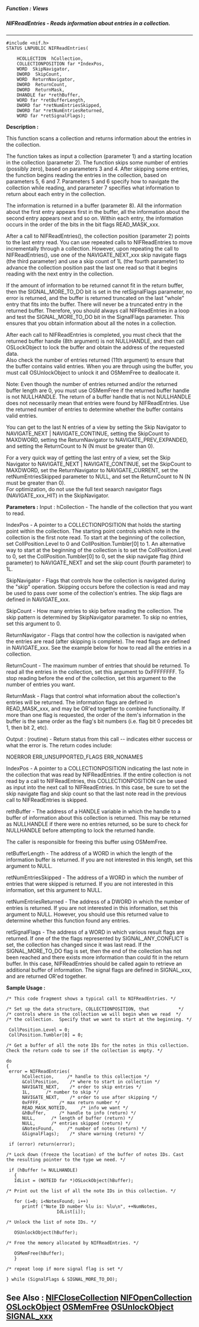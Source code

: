 ##### Function : Views
##### NIFReadEntries - Reads information about entries in a collection.
---
```
#include <nif.h>
STATUS LNPUBLIC NIFReadEntries(

	HCOLLECTION  hCollection,
	COLLECTIONPOSITION far *IndexPos,
	WORD  SkipNavigator,
	DWORD  SkipCount,
	WORD  ReturnNavigator,
	DWORD  ReturnCount,
	DWORD  ReturnMask,
	DHANDLE far *rethBuffer,
	WORD far *retBufferLength,
	DWORD far *retNumEntriesSkipped,
	DWORD far *retNumEntriesReturned,
	WORD far *retSignalFlags);
```
**Description :**

This function scans a collection and returns information about the entries in 
the collection.

The function takes as input a collection (parameter 1) and a starting location 
in the collection (parameter 2). The function skips some number of entries 
(possibly zero), based on parameters 3 and 4.  After skipping some entries, the 
function begins reading the entries in the collection, based on parameters 5, 6 
and 7. Parameters 5 and 6 specify how to navigate the collection while reading, 
and parameter 7 specifies what information to return about each entry in the 
collection.

The information is returned in a buffer (parameter 8).  All the information 
about the first entry appears first in the buffer, all the information about 
the second entry appears next and so on. Within each entry, the information 
occurs in the order of the bits in the bit flags READ_MASK_xxx.

After a call to NIFReadEntries(), the collection position (parameter 2) points 
to the last entry read. You can use repeated calls to NIFReadEntries to move 
incrementally through a collection.  However, upon repeating the call to 
NIFReadEntries(), use one of the NAVIGATE_NEXT_xxx skip navigate flags (the 
third parameter) and use a skip count of 1L (the fourth parameter) to advance 
the collection position past the last one read so that it begins reading with 
the next entry in the collection.

If the amount of information to be returned cannot fit in the return buffer, 
then the SIGNAL_MORE_TO_DO bit is set in the retSignalFlags parameter, no error 
is returned, and the buffer is returned truncated on the last "whole" entry 
that fits into the buffer.  There will never be a truncated entry in the 
returned buffer. Therefore, you should always call NIFReadEntries in a loop and 
test the SIGNAL_MORE_TO_DO bit in the SignalFlags parameter. This ensures that 
you obtain information about all the notes in a collection.  

After each call to NIFReadEntries is completed, you must check that the 
returned buffer handle (8th argument) is not NULLHANDLE, and then call 
OSLockObject to lock the buffer and obtain the address of the requested data.  
Also check the number of entries returned (11th argument) to ensure that the 
buffer contains valid entries.  When you are through using the buffer, you must 
call OSUnlockObject to unlock it and OSMemFree to deallocate it.  

Note: Even though the number of entries returned and/or the returned buffer 
length are 0, you must use OSMemFree if the returned buffer handle is not 
NULLHANDLE.  The return of a buffer handle that is not NULLHANDLE does not 
necessarily mean that entries were found by NIFReadEntries.  Use the returned 
number of entries to determine whether the buffer contains valid entries.

You can get to the last N entries of a view by setting the Skip Navigator to 
NAVIGATE_NEXT | NAVIGATE_CONTINUE, setting the SkipCount to MAXDWORD, setting 
the ReturnNavigator to NAVIGATE_PREV_EXPANDED, and setting the ReturnCount to N 
(N must be greater than 0).

For a very quick way of getting the last entry of a view, set the Skip 
Navigator to NAVIGATE_NEXT | NAVIGATE_CONTINUE, set the SkipCount to MAXDWORD, 
set the ReturnNavigator to NAVIGATE_CURRENT, set the retNumEntriesSkipped 
parameter to NULL, and set the ReturnCount to N (N must be greater than 0).  
For optimization, do not use the full text seaarch navigator flags 
(NAVIGATE_xxx_HIT) in the SkipNavigator.

**Parameters :**
Input :
hCollection  -  The handle of the collection that you want to read.

IndexPos  -  A pointer to a COLLECTIONPOSITION that holds the starting point within the collection. The starting point controls which note in the collection is the first note read. To start at the beginning of the collection, set CollPosition.Level to 0 and CollPosition.Tumbler[0] to 1.  An alternative way to start at the beginning of the collection is to set the CollPosition.Level to 0, set the CollPosition.Tumbler[0] to 0, set the skip navigate flag (third parameter) to NAVIGATE_NEXT and set the skip count (fourth parameter) to 1L. 

SkipNavigator  -  Flags that controls how the collection is navigated during the "skip" operation. Skipping occurs before the collection is read and may be used to pass over some of the collection's entries. The skip flags are defined in NAVIGATE_xxx.

SkipCount  -  How many entries to skip before reading the collection. The skip pattern is determined by SkipNavigator parameter. To skip no entries, set this argument to 0.

ReturnNavigator  -  Flags that control how the collection is navigated when the entries are read (after skipping is complete). The read flags are defined in NAVIGATE_xxx. See the example below for how to read all the entries in a collection.

ReturnCount  -  The maximum number of entries that should be returned. To read all the entries in the collection, set this argument to 0xFFFFFFFF. To stop reading before the end of the collection, set this argument to the number of entries you want.

ReturnMask  -  Flags that control what information about the collection's entries will be returned. The information flags are defined in READ_MASK_xxx, and may be OR'ed together to combine functionailty.  If more than one flag is requested, the order of the item's information in the buffer is the same order as the flag's bit numbers (i.e. flag bit 0 precedes bit 1, then bit 2, etc).

Output :
(routine)  -  Return status from this call -- indicates either success or what the error is. The return codes include:

NOERROR
ERR_UNSUPPORTED_FLAGS
ERR_NONAMES


IndexPos  -  A pointer to a COLLECTIONPOSITION indicating the last note in the collection that was read by NIFReadEntries.  If the entire collection is not read by a call to NIFReadEntries, this COLLECTIONPOSITION can be used as input into the next call to NIFReadEntries.  In this case, be sure to set the skip navigate flag and skip count so that the last note read in the previous call to NIFReadEntries is skipped.

rethBuffer  -  The address of a HANDLE variable in which the handle to a buffer of information about this collection is returned.  This may be returned as NULLHANDLE if there were no entries returned, so be sure to check for NULLHANDLE before attempting to lock the returned handle.

The caller is responsible for freeing this buffer using OSMemFree.

retBufferLength  -  The address of a WORD in which the length of the information buffer is returned. If you are not interested in this length, set this argument to NULL.

retNumEntriesSkipped  -  The address of a WORD in which the number of entries that were skipped is returned. If you are not interested in this information, set this argument to NULL.

retNumEntriesReturned  -  The address of a DWORD in which the number of entries is returned. If you are not interested in this information, set this argument to NULL.  However, you should use this returned value to determine whether this function found any entries.

retSignalFlags  -  The address of a WORD in which various result flags are returned.  If one of the the flags represented by SIGNAL_ANY_CONFLICT is set, the collection has changed since it was last read. If the SIGNAL_MORE_TO_DO flag is set, then the end of the collection has not been reached and there exists more information than could fit in the return buffer.  In this case, NIFReadEntries should be called again to retrieve an additional buffer of information.  The signal flags are defined in SIGNAL_xxx, and are returned OR'ed together.


**Sample Usage :**
```
/* This code fragment shows a typical call to NIFReadEntries. */

/* Set up the data structure, COLLECTIONPOSITION, that           */
/* controls where in the collection we will begin when we read  */
/* the collection.  Specify that we want to start at the beginning. */

 CollPosition.Level = 0;
 CollPosition.Tumbler[0] = 0;

/* Get a buffer of all the note IDs for the notes in this collection.
Check the return code to see if the collection is empty. */

do
{
 error = NIFReadEntries(
      hCollection,     /* handle to this collection */
      &CollPosition,    /* where to start in collection */
      NAVIGATE_NEXT,    /* order to skip entries */
      1L,      /* number to skip */
      NAVIGATE_NEXT,    /* order to use after skipping */
      0xFFFF, 	    /* max return number */
      READ_MASK_NOTEID,     /* info we want */
      &hBuffer,     /* handle to info (return) */
      NULL,      /* length of buffer (return) */
      NULL,      /* entries skipped (return) */
      &NotesFound,     /* number of notes (return) */
      &SignalFlags);    /* share warning (return) */

 if (error) return(error);

/* Lock down (freeze the location) of the buffer of notes IDs. Cast
the resulting pointer to the type we need. */

 if (hBuffer != NULLHANDLE)
   {
   IdList = (NOTEID far *)OSLockObject(hBuffer);

/* Print out the list of all the note IDs in this collection. */

   for (i=0; i<NotesFound; i++)
      printf ("Note ID number %lu is: %lu\n", ++NumNotes,
                   IdList[i]);

/* Unlock the list of note IDs. */

   OSUnlockObject(hBuffer);

/* Free the memory allocated by NIFReadEntries. */

   OSMemFree(hBuffer);
   }

/* repeat loop if more signal flag is set */

} while (SignalFlags & SIGNAL_MORE_TO_DO);       

```
**See Also :**
[NIFCloseCollection](/domino-c-api-docs/reference/Func/NIFCloseCollection)
[NIFOpenCollection](/domino-c-api-docs/reference/Func/NIFOpenCollection)
[OSLockObject](/domino-c-api-docs/reference/Func/OSLockObject)
[OSMemFree](/domino-c-api-docs/reference/Func/OSMemFree)
[OSUnlockObject](/domino-c-api-docs/reference/Func/OSUnlockObject)
[SIGNAL_xxx](/domino-c-api-docs/reference/Symb/SIGNAL_xxx)
---
